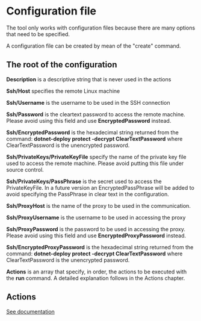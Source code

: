 # Configuration file
The tool only works with configuration files because there are many options that need to be specified.

A configuration file can be created by mean of the "create" command.

## The root of the configuration

**Description** is a descriptive string that is never used in the actions

**Ssh/Host** specifies the remote Linux machine

**Ssh/Username** is the username to be used in the SSH connection

**Ssh/Password** is the cleartext password to access the remote machine. Please avoid using this field and use **EncryptedPassword** instead.

**Ssh/EncryptedPassword** is the hexadecimal string returned from the command: **dotnet-deploy protect -decrypt ClearTextPassword** where ClearTextPassword is the unencrypted password.

**Ssh/PrivateKeys/PrivateKeyFile** specify the name of the private key file used to access the remote machine. Please avoid putting this file under source control.

**Ssh/PrivateKeys/PassPhrase** is the secret used to access the PrivateKeyFile.
In a future version an EncryptedPassPhrase will be added to avoid specifying the PassPhrase in clear text in the configuration.

**Ssh/ProxyHost** is the name of the proxy to be used in the communication.

**Ssh/ProxyUsername** is the username to be used in accessing the proxy

**Ssh/ProxyPassword** is the password to be used in accessing the proxy. Please avoid using this field and use **EncryptedProxyPassword** instead.

**Ssh/EncryptedProxyPassword** is the hexadecimal string returned from the command: **dotnet-deploy protect -decrypt ClearTextPassword** where ClearTextPassword is the unencrypted password.

**Actions** is an array that specify, in order, the actions to be executed with the **run** command.
A detailed explanation follows in the Actions chapter.

## Actions
[See documentation](documentation/actions-overview.md)
